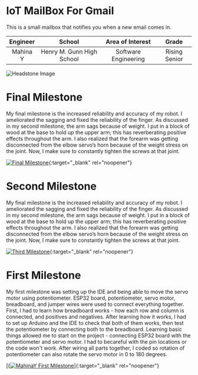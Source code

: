 ﻿#  IoT MailBox For Gmail
This is a small mailbox that notifies you when a new email comes in. 

| **Engineer** | **School** | **Area of Interest** | **Grade** |
|:--:|:--:|:--:|:--:|
| Mahina Y | Henry M. Gunn High School | Software Engineering | Rising Senior

![Headstone Image](https://bluestampengineering.com/wp-content/uploads/2016/05/improve.jpg)
  
# Final Milestone
My final milestone is the increased reliability and accuracy of my robot. I ameliorated the sagging and fixed the reliability of the finger. As discussed in my second milestone, the arm sags because of weight. I put in a block of wood at the base to hold up the upper arm; this has reverberating positive effects throughout the arm. I also realized that the forearm was getting disconnected from the elbow servo’s horn because of the weight stress on the joint. Now, I make sure to constantly tighten the screws at that joint. 

[![Final Milestone](https://res.cloudinary.com/marcomontalbano/image/upload/v1612573869/video_to_markdown/images/youtube--F7M7imOVGug-c05b58ac6eb4c4700831b2b3070cd403.jpg )](https://www.youtube.com/watch?v=F7M7imOVGug&feature=emb_logo "Final Milestone"){:target="_blank" rel="noopener"}

# Second Milestone
My final milestone is the increased reliability and accuracy of my robot. I ameliorated the sagging and fixed the reliability of the finger. As discussed in my second milestone, the arm sags because of weight. I put in a block of wood at the base to hold up the upper arm; this has reverberating positive effects throughout the arm. I also realized that the forearm was getting disconnected from the elbow servo’s horn because of the weight stress on the joint. Now, I make sure to constantly tighten the screws at that joint.

[![Third Milestone](https://res.cloudinary.com/marcomontalbano/image/upload/v1612574014/video_to_markdown/images/youtube--y3VAmNlER5Y-c05b58ac6eb4c4700831b2b3070cd403.jpg)](https://www.youtube.com/watch?v=y3VAmNlER5Y&feature=emb_logo "Second Milestone"){:target="_blank" rel="noopener"}
# First Milestone
  
My first milestone was setting up the IDE and being able to move the servo motor using potentiometer. ESP32 board, potentiometer, servo motor, breadboard, and jumper wires were used to connect everything together. First, I had to learn how breadboard works - how each row and column is connected, and positives and negatives. After learning how it works, I had to set up Arduino and the IDE to check that both of them works, then test the potentiometer by connecting both to the breadboard. Learning basic things allowed me to start on the project - connecting ESP32 board with the potentiometer and servo motor. I had to becareful with the pin locations or the code won't work. After wiring all parts together, I coded so rotation of potentiometer can also rotate the servo motor in 0 to 180 degrees.

[([![MahinaY First Milestone](https://res.cloudinary.com/marcomontalbano/image/upload/v1655731055/video_to_markdown/images/youtube--DDHCa8hdSxY-c05b58ac6eb4c4700831b2b3070cd403.jpg)](https://www.youtube.com/watch?v=DDHCa8hdSxY&list=PLe-u_DjFx7eujQBN2E6SXTYd1A-A5wa6Z&index=12&ab_channel=BlueStampEng "MahinaY First Milestone")]{:target="_blank" rel="noopener"}
